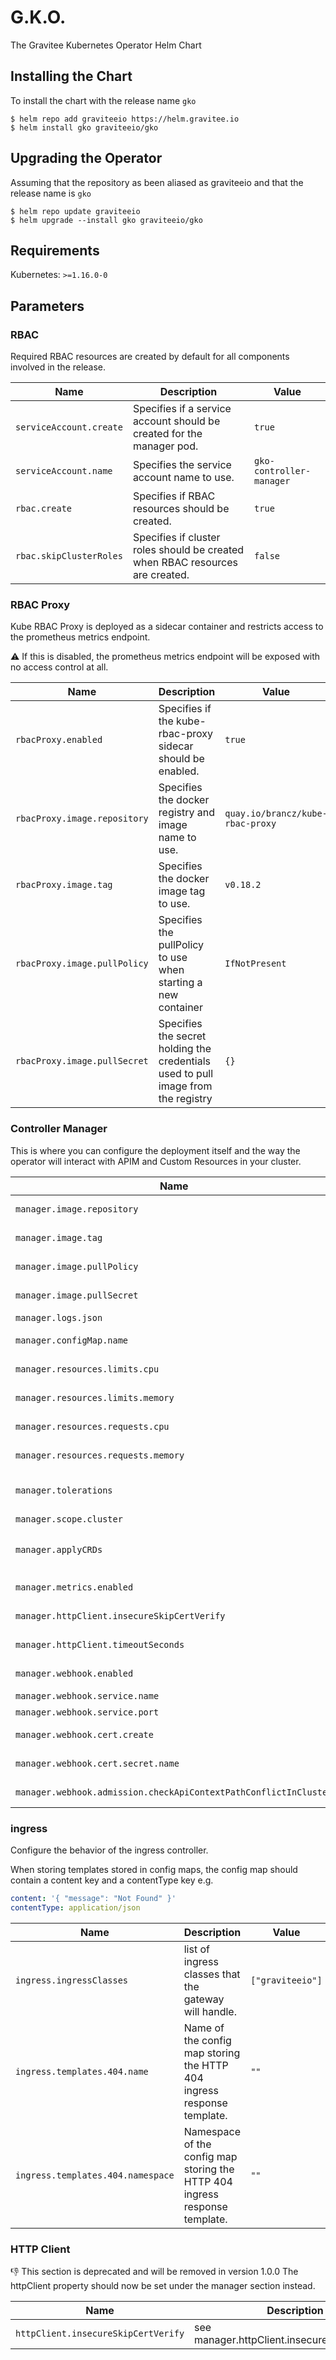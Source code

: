 # G.K.O.

The Gravitee Kubernetes Operator Helm Chart

## Installing the Chart

To install the chart with the release name `gko`

```console
$ helm repo add graviteeio https://helm.gravitee.io
$ helm install gko graviteeio/gko
```

## Upgrading the Operator

Assuming that the repository as been aliased as graviteeio and that the release name is `gko`

```console
$ helm repo update graviteeio
$ helm upgrade --install gko graviteeio/gko
```

## Requirements

Kubernetes: `>=1.16.0-0`

## Parameters

### RBAC

Required RBAC resources are created by default for all components involved in the release.

| Name                    | Description                                                                   | Value                    |
| ----------------------- | ----------------------------------------------------------------------------- | ------------------------ |
| `serviceAccount.create` | Specifies if a service account should be created for the manager pod.         | `true`                   |
| `serviceAccount.name`   | Specifies the service account name to use.                                    | `gko-controller-manager` |
| `rbac.create`           | Specifies if RBAC resources should be created.                                | `true`                   |
| `rbac.skipClusterRoles` | Specifies if cluster roles should be created when RBAC resources are created. | `false`                  |

### RBAC Proxy

Kube RBAC Proxy is deployed as a sidecar container and restricts access to the prometheus metrics endpoint.

⚠️ If this is disabled, the prometheus metrics endpoint will be exposed with no access control at all.

| Name                         | Description                                                                       | Value                            |
| ---------------------------- | --------------------------------------------------------------------------------- | -------------------------------- |
| `rbacProxy.enabled`          | Specifies if the kube-rbac-proxy sidecar should be enabled.                       | `true`                           |
| `rbacProxy.image.repository` | Specifies the docker registry and image name to use.                              | `quay.io/brancz/kube-rbac-proxy` |
| `rbacProxy.image.tag`        | Specifies the docker image tag to use.                                            | `v0.18.2`                        |
| `rbacProxy.image.pullPolicy` | Specifies the pullPolicy to use when starting a new container                     | `IfNotPresent`                   |
| `rbacProxy.image.pullSecret` | Specifies the secret holding the credentials used to pull image from the registry | `{}`                             |

### Controller Manager

This is where you can configure the deployment itself and the way the operator will interact with APIM and Custom Resources in your cluster.

| Name                                                             | Description                                                                                                                                     | Value                            |
| ---------------------------------------------------------------- | ----------------------------------------------------------------------------------------------------------------------------------------------- | -------------------------------- |
| `manager.image.repository`                                       | Specifies the docker registry and image name to use.                                                                                            | `graviteeio/kubernetes-operator` |
| `manager.image.tag`                                              | Specifies the docker image tag to use. If no value is set, the chart version will be used.                                                      | `""`                             |
| `manager.image.pullPolicy`                                       | Specifies the pullPolicy to use when starting a new container                                                                                   | `IfNotPresent`                   |
| `manager.image.pullSecret`                                       | Specifies the secret holding the credentials used to pull image from the registry                                                               | `{}`                             |
| `manager.logs.json`                                              | Whether to output manager logs in JSON format.                                                                                                  | `true`                           |
| `manager.configMap.name`                                         | The name of the config map used to set the manager config from this values.                                                                     | `gko-config`                     |
| `manager.resources.limits.cpu`                                   | The CPU resources limits for the GKO Manager container                                                                                          | `500m`                           |
| `manager.resources.limits.memory`                                | The memory resources limits for the GKO Manager container                                                                                       | `128Mi`                          |
| `manager.resources.requests.cpu`                                 | The requested CPU for the GKO Manager container                                                                                                 | `5m`                             |
| `manager.resources.requests.memory`                              | The requested memory for the GKO Manager container                                                                                              | `64Mi`                           |
| `manager.tolerations`                                            | Set pods tolerations. Please see https://kubernetes.io/docs/concepts/scheduling-eviction/taint-and-toleration/ about this topic.                | `[]`                             |
| `manager.scope.cluster`                                          | Use false to listen only in the release namespace.                                                                                              | `true`                           |
| `manager.applyCRDs`                                              | 👎 This feature is deprecated and will be replaced in a future release. If true, the manager will patch Custom Resource Definitions on startup. | `true`                           |
| `manager.metrics.enabled`                                        | If true, a metrics server will be created so that metrics can be scraped using prometheus.                                                      | `true`                           |
| `manager.httpClient.insecureSkipCertVerify`                      | If true, the manager HTTP client will not verify the certificate used by the Management API.                                                    | `false`                          |
| `manager.httpClient.timeoutSeconds`                              | he timeout (in seconds) used when issuing request to the Management API.                                                                        | `5`                              |
| `manager.webhook.enabled`                                        | If true, the manager will register a webhook server operating on custom resources.                                                              | `true`                           |
| `manager.webhook.service.name`                                   | The service used to expose the webhook server.                                                                                                  | `gko-webhook`                    |
| `manager.webhook.service.port`                                   | Which port the webhook server will listen to.                                                                                                   | `9443`                           |
| `manager.webhook.cert.create`                                    | If true, a secret will be created to store the webhook server certificate.                                                                      | `true`                           |
| `manager.webhook.cert.secret.name`                               | The name of the secret storing the webhook server certificate.                                                                                  | `gko-webhook-cert`               |
| `manager.webhook.admission.checkApiContextPathConflictInCluster` | check if the same API context path exists in the whole cluster.                                                                                 | `false`                          |

### ingress

Configure the behavior of the ingress controller.

When storing templates stored in config maps, the config map should contain a content key and a contentType key e.g.
```yaml
content: '{ "message": "Not Found" }'
contentType: application/json
```

| Name                              | Description                                                                      | Value            |
| --------------------------------- | -------------------------------------------------------------------------------- | ---------------- |
| `ingress.ingressClasses`          | list of ingress classes that the gateway will handle.                            | `["graviteeio"]` |
| `ingress.templates.404.name`      | Name of the config map storing the HTTP 404 ingress response template.           | `""`             |
| `ingress.templates.404.namespace` | Namespace of the config map storing the HTTP 404 ingress response template.      | `""`             |

### HTTP Client

👎 This section is deprecated and will be removed in version 1.0.0 The httpClient property
should now be set under the manager section instead.

| Name                                | Description                                   | Value   |
| ----------------------------------- | --------------------------------------------- | ------- |
| `httpClient.insecureSkipCertVerify` | see manager.httpClient.insecureSkipCertVerify | `false` |
